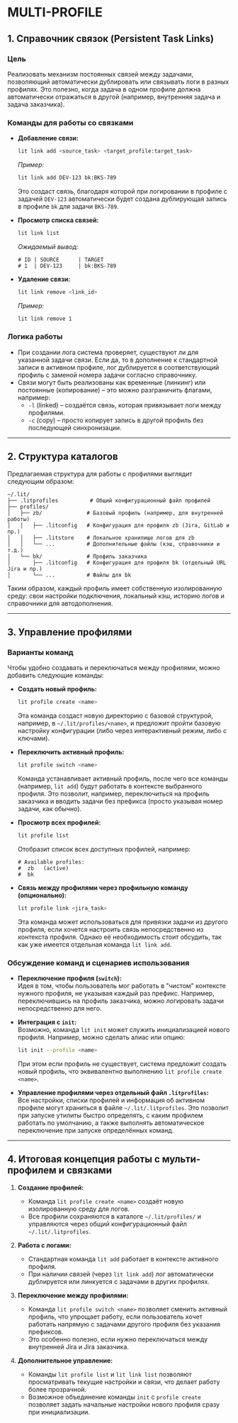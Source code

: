 # MULTI-PROFILE

## 1. Справочник связок (Persistent Task Links)

### Цель
Реализовать механизм постоянных связей между задачами, позволяющий автоматически дублировать или связывать логи в разных профилях. Это полезно, когда задача в одном профиле должна автоматически отражаться в другой (например, внутренняя задача и задача заказчика).

### Команды для работы со связками

- **Добавление связи:**  
  ```bash
  lit link add <source_task> <target_profile:target_task>
  ```
  *Пример:*  
  ```bash
  lit link add DEV-123 bk:BKS-789
  ```
  Это создаст связь, благодаря которой при логировании в профиле с задачей `DEV-123` автоматически будет создана дублирующая запись в профиле `bk` для задачи `BKS-789`.

- **Просмотр списка связей:**  
  ```bash
  lit link list
  ```
  *Ожидаемый вывод:*
  ```
  # ID | SOURCE      | TARGET
  # 1  | DEV-123     | bk:BKS-789
  ```

- **Удаление связи:**  
  ```bash
  lit link remove <link_id>
  ```
  *Пример:*  
  ```bash
  lit link remove 1
  ```

### Логика работы
- При создании лога система проверяет, существуют ли для указанной задачи связи. Если да, то в дополнение к стандартной записи в активном профиле, лог дублируется в соответствующий профиль с заменой номера задачи согласно справочнику.
- Связи могут быть реализованы как временные (линкинг) или постоянные (копирование) – это можно разграничить флагами, например:
  - `-l` (linked) – создаётся связь, которая привязывает логи между профилями.
  - `-c` (copy) – просто копирует запись в другой профиль без последующей синхронизации.

---

## 2. Структура каталогов

Предлагаемая структура для работы с профилями выглядит следующим образом:

```
~/.lit/
├── .litprofiles          # Общий конфигурационный файл профилей
├── profiles/
│   ├── zb/              # Базовый профиль (например, для внутренней работы)
│   │   ├── .litconfig   # Конфигурация для профиля zb (Jira, GitLab и пр.)
│   │   ├── .litstore    # Локальное хранилище логов для zb
│   │   └── ...          # Дополнительные файлы (кэш, справочники и т.д.)
│   └── bk/              # Профиль заказчика
│       ├── .litconfig   # Конфигурация для профиля bk (отдельный URL Jira и пр.)
│       └── ...          # Файлы для bk
```

Таким образом, каждый профиль имеет собственную изолированную среду: свои настройки подключения, локальный кэш, историю логов и справочники для автодополнения.

---

## 3. Управление профилями

### Варианты команд
Чтобы удобно создавать и переключаться между профилями, можно добавить следующие команды:

- **Создать новый профиль:**  
  ```bash
  lit profile create <name>
  ```
  Эта команда создаст новую директорию с базовой структурой, например, в `~/.lit/profiles/<name>`, и предложит пройти базовую настройку конфигурации (либо через интерактивный режим, либо с ключами).

- **Переключить активный профиль:**  
  ```bash
  lit profile switch <name>
  ```
  Команда устанавливает активный профиль, после чего все команды (например, `lit add`) будут работать в контексте выбранного профиля. Это позволит, например, переключиться на профиль заказчика и вводить задачи без префикса (просто указывая номер задачи, как обычно).

- **Просмотр всех профилей:**  
  ```bash
  lit profile list
  ```
  Отобразит список всех доступных профилей, например:
  ```
  # Available profiles:
  #  zb   (active)
  #  bk
  ```

- **Связь между профилями через профильную команду (опционально):**  
  ```bash
  lit profile link <jira_task>
  ```
  Эта команда может использоваться для привязки задачи из другого профиля, если хочется настроить связь непосредственно из контекста профиля. Однако её необходимость стоит обсудить, так как уже имеется отдельная команда `lit link add`.

### Обсуждение команд и сценариев использования

- **Переключение профиля (`switch`):**  
  Идея в том, чтобы пользователь мог работать в "чистом" контексте нужного профиля, не указывая каждый раз префикс. Например, переключившись на профиль заказчика, можно логировать задачи непосредственно для него.

- **Интеграция с `init`:**  
  Возможно, команда `lit init` может служить инициализацией нового профиля. Например, можно сделать алиас или опцию:
  ```bash
  lit init --profile <name>
  ```
  При этом если профиль не существует, система предложит создать новый профиль, что эквивалентно выполнению `lit profile create <name>`.

- **Управление профилями через отдельный файл `.litprofiles`:**  
  Все настройки, списки профилей и информация об активном профиле могут храниться в файле `~/.lit/.litprofiles`. Это позволит при запуске утилиты быстро определять, с каким профилем работать по умолчанию, а также выполнять автоматическое переключение при запуске определённых команд.

---

## 4. Итоговая концепция работы с мульти-профилем и связками

1. **Создание профилей:**  
   - Команда `lit profile create <name>` создаёт новую изолированную среду для логов.
   - Все профили сохраняются в каталоге `~/.lit/profiles/` и управляются через общий конфигурационный файл `~/.lit/.litprofiles`.

2. **Работа с логами:**  
   - Стандартная команда `lit add` работает в контексте активного профиля.
   - При наличии связей (через `lit link add`) лог автоматически дублируется или линкуется с задачами в других профилях.

3. **Переключение между профилями:**  
   - Команда `lit profile switch <name>` позволяет сменить активный профиль, что упрощает работу, если пользователь хочет работать напрямую с задачами другого профиля без указания префиксов.
   - Это особенно полезно, если нужно переключаться между внутренней Jira и Jira заказчика.

4. **Дополнительное управление:**  
   - Команды `lit profile list` и `lit link list` позволяют просматривать текущие настройки и связи, что делает работу более прозрачной.
   - Возможное объединение команды `init` с `profile create` позволяет задать начальные настройки нового профиля сразу при инициализации.


